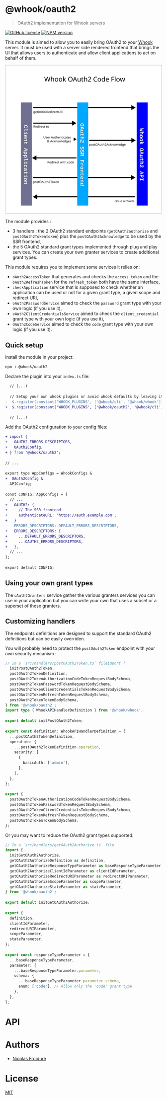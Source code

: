 [//]: # ( )
[//]: # (This file is automatically generated by a `metapak`)
[//]: # (module. Do not change it  except between the)
[//]: # (`content:start/end` flags, your changes would)
[//]: # (be overridden.)
[//]: # ( )
# @whook/oauth2
> OAuth2 implementation for Whook servers

[![GitHub license](https://img.shields.io/badge/license-MIT-blue.svg)](https://github.com/nfroidure/whook/blob/master/packages/whook-oauth2/LICENSE)
[![NPM version](https://badge.fury.io/js/%40whook%2Foauth2.svg)](https://npmjs.org/package/@whook/oauth2)


[//]: # (::contents:start)

This module is aimed to allow you to easily bring OAuth2 to your
[Whook](https://github.com/nfroidure/whook) server. It must be used with a
server side rendered frontend that brings the UI that allows users to
authenticate and allow client applications to act on behalf of them.

![Code Flow Overview](./code_flow_overview.svg)

The module provides :
- 3 handlers : the 2 OAuth2 standard endpoints (`getOAuth2authorize` and
  `postOAuth2Tokentoken`) plus the `postOAuth2Acknowledge` to be used by the SSR
  frontend,
- the 5 OAuth2 standard grant types implemented through plug and play services.
  You can create your own granter services to create additional grant types.

This module requires you to implement some services it relies on:
- `oAuth2AccessToken` that generates and checks the `access_token` and the
  `oAuth2RefreshToken` for the `refresh_token` both have the same interface,
- `checkApplication` service that is supposed to check whether an application
  can be used or not for a given grant type, a given scope and redirect URI,
- `oAuth2PasswordService` aimed to check the `password` grant type with your own
  logic (if you use it),
- `oAuth2ClientCredentialsService` aimed to check the `client_credential` grant
  type with your own logic (if you use it),
- `OAuth2CodeService` aimed to check the `code` grant type with your own logic
  (if you use it).

## Quick setup

Install the module in your project:
```sh
npm i @whook/oauth2
```

Declare the plugin into your `index.ts` file:
```diff
  // (...)

  // Setup your own whook plugins or avoid whook defaults by leaving it empty
-  $.register(constant('WHOOK_PLUGINS', ['@whook/cli', '@whook/whook']));
+  $.register(constant('WHOOK_PLUGINS', ['@whook/oauth2', '@whook/cli', '@whook/whook']));

  // (...)
```

Add the OAuth2 configuration to your config files:
```diff
+ import {
+   OAUTH2_ERRORS_DESCRIPTORS,
+   OAuth2Config,
+ } from '@whook/oauth2';

// ...

export type AppConfigs = WhookConfigs &
+  OAuth2Config &
  APIConfig;

const CONFIG: AppConfigs = {
  // ...
+   OAUTH2: {
+     // The SSR frontend
+     authenticateURL: 'https://auth.example.com',
+   }
-   ERRORS_DESCRIPTORS: DEFAULT_ERRORS_DESCRIPTORS,
+   ERRORS_DESCRIPTORS: {
+     ...DEFAULT_ERRORS_DESCRIPTORS,
+     ...OAUTH2_ERRORS_DESCRIPTORS,
+   },
  // ...
};

export default CONFIG;
```

## Using your own grant types

The `oAuth2Granters` service gather the various granters services you can use in
your application but you can write your own that uses a subset or a superset of
these granters.

## Customizing handlers

The endpoints definitions are designed to support the standard OAuth2
definitions but can be easily overriden.

You will probably need to protect the `postOAuth2Token` endpoint
 with your own security mecanism :
```ts
// In a `src/handlers/postOAuth2Token.ts` fileimport {
  initPostOAuth2Token,
  postOAuth2TokenDefinition,
  postOAuth2TokenAuthorizationCodeTokenRequestBodySchema,
  postOAuth2TokenPasswordTokenRequestBodySchema,
  postOAuth2TokenClientCredentialsTokenRequestBodySchema,
  postOAuth2TokenRefreshTokenRequestBodySchema,
  postOAuth2TokenTokenBodySchema,
} from '@whook/oauth2';
import type { WhookAPIHandlerDefinition } from '@whook/whook';

export default initPostOAuth2Token;

export const definition: WhookAPIHandlerDefinition = {
  ...postOAuth2TokenDefinition,
  operation: {
    ...postOAuth2TokenDefinition.operation,
    security: [
      {
        basicAuth: ['admin'],
      },
    ],
  },
};

export {
  postOAuth2TokenAuthorizationCodeTokenRequestBodySchema,
  postOAuth2TokenPasswordTokenRequestBodySchema,
  postOAuth2TokenClientCredentialsTokenRequestBodySchema,
  postOAuth2TokenRefreshTokenRequestBodySchema,
  postOAuth2TokenTokenBodySchema,
};
```

Or you may want to reduce the OAuth2 grant types supported:

```ts
// In a `src/handlers/getOAuth2Authorize.ts` file
import {
  initGetOAuth2Authorize,
  getOAuth2AuthorizeDefinition as definition,
  getOAuth2AuthorizeResponseTypeParameter as baseResponseTypeParameter,
  getOAuth2AuthorizeClientIdParameter as clientIdParameter,
  getOAuth2AuthorizeRedirectURIParameter as redirectURIParameter,
  getOAuth2AuthorizeScopeParameter as scopeParameter,
  getOAuth2AuthorizeStateParameter as stateParameter,
} from '@whook/oauth2';

export default initGetOAuth2Authorize;

export {
  definition,
  clientIdParameter,
  redirectURIParameter,
  scopeParameter,
  stateParameter,
};

export const responseTypeParameter = {
  ...baseResponseTypeParameter,
  parameter: {
    ...baseResponseTypeParameter.parameter,
    schema: {
      ...baseResponseTypeParameter.parameter.schema,
      enum: ['code'], // Allow only the 'code' grant type
    },
  },
};
```

[//]: # (::contents:end)



[//]: # (::contents:end)

# API

# Authors
- [Nicolas Froidure](http://insertafter.com/en/index.html)

# License
[MIT](https://github.com/nfroidure/whook/blob/master/packages/whook-oauth2/LICENSE)
